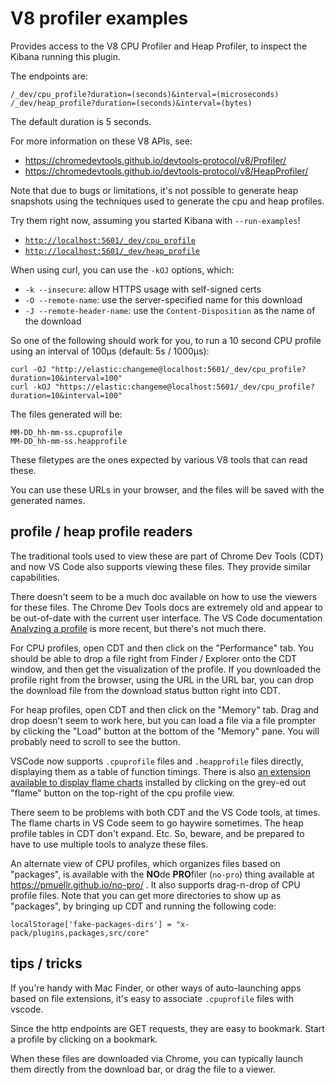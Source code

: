 # V8 profiler examples

Provides access to the V8 CPU Profiler and Heap Profiler, to inspect
the Kibana running this plugin.  

The endpoints are:

    /_dev/cpu_profile?duration=(seconds)&interval=(microseconds)
    /_dev/heap_profile?duration=(seconds)&interval=(bytes)

The default duration is 5 seconds.

For more information on these V8 APIs, see:

- https://chromedevtools.github.io/devtools-protocol/v8/Profiler/
- https://chromedevtools.github.io/devtools-protocol/v8/HeapProfiler/

Note that due to bugs or limitations,
it's not possible to generate heap snapshots using the techniques used
to generate the cpu and heap profiles.

Try them right now, assuming you started Kibana with `--run-examples`!

- [`http://localhost:5601/_dev/cpu_profile`](http://localhost:5601/_dev/cpu_profile)
- [`http://localhost:5601/_dev/heap_profile`](http://localhost:5601/_dev/heap_profile)
  

When using curl, you can use the `-kOJ` options, which:

- `-k --insecure`: allow HTTPS usage with self-signed certs
- `-O --remote-name`: use the server-specified name for this download
- `-J --remote-header-name`: use the `Content-Disposition` as the name of
  the download

So one of the following should work for you, to run a 10 second CPU profile
using an interval of 100μs (default: 5s / 1000μs):

```
curl -OJ "http://elastic:changeme@localhost:5601/_dev/cpu_profile?duration=10&interval=100"
curl -kOJ "https://elastic:changeme@localhost:5601/_dev/cpu_profile?duration=10&interval=100"
```

The files generated will be:

    MM-DD_hh-mm-ss.cpuprofile
    MM-DD_hh-mm-ss.heapprofile

These filetypes are the ones expected by various V8 tools that can read these.

You can use these URLs in your browser, and the files will be saved with the
generated names.

## profile / heap profile readers

The traditional tools used to view these are part of Chrome Dev Tools (CDT)
and now VS Code also supports viewing these files.  They provide
similar capabilities.

There doesn't seem to be a much doc available on how to use the viewers
for these files.  The Chrome Dev Tools docs are extremely old and appear
to be out-of-date with the current user interface. The VS Code
documentation [Analyzing a profile][] is more recent, but there's not
much there.

[Analyzing a profile]: https://code.visualstudio.com/docs/nodejs/profiling#_analyzing-a-profile

For CPU profiles, open CDT and then click on the "Performance" tab. You
should be able to drop a file right from Finder / Explorer onto the CDT
window, and then get the visualization of the profile.  If you
downloaded the profile right from the browser, using the URL in the URL
bar, you can drop the download file from the download status button
right into CDT.

For heap profiles, open CDT and then click on the "Memory" tab. Drag and
drop doesn't seem to work here, but you can load a file via a file
prompter by clicking the "Load" button at the bottom of the "Memory"
pane. You will probably need to scroll to see the button.

VSCode now supports `.cpuprofile` files and `.heapprofile` files
directly, displaying them as a table of function timings.  There is also
[an extension available to display flame charts][] installed by clicking
on the grey-ed out "flame" button on the top-right of the cpu profile
view. 

[an extension available to display flame charts]: https://marketplace.visualstudio.com/items?itemName=ms-vscode.vscode-js-profile-flame

There seem to be problems with both CDT and the VS Code tools, at times.
The flame charts in VS Code seem to go haywire sometimes. The heap
profile tables in CDT don't expand.  Etc. So, beware, and be prepared to
have to use multiple tools to analyze these files.

An alternate view of CPU profiles, which organizes files based on
"packages", is available with the **NO**de **PRO**filer (`no-pro`) thing
available at https://pmuellr.github.io/no-pro/ .  It also supports
drag-n-drop of CPU profile files.  Note that you can get more
directories to show up as "packages", by bringing up CDT and running the
following code:

    localStorage['fake-packages-dirs'] = "x-pack/plugins,packages,src/core"


## tips / tricks

If you're handy with Mac Finder, or other ways of auto-launching apps
based on file extensions, it's easy to associate `.cpuprofile` files
with vscode.  

Since the http endpoints are GET requests, they are easy to bookmark.
Start a profile by clicking on a bookmark.

When these files are downloaded via Chrome, you can typically launch
them directly from the download bar, or drag the file to a viewer.
